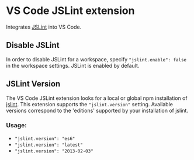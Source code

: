 # VS Code JSLint extension

Integrates [JSLint](http://jslint.com/) into VS Code.

## Disable JSLint

In order to disable JSLint for a workspace, specify `"jslint.enable": false` in the workspace settings. JSLint is enabled by default.

## JSLint Version

The VS Code JSLint extension looks for a local or global npm installation of [jslint](https://www.npmjs.com/package/jslint).  This extension supports the `"jslint.version"` setting.  Available versions correspond to the 'editions' supported by your installation of jslint.

### Usage:

* `"jslint.version": "es6"`
* `"jslint.version": "latest"`
* `"jslint.version": "2013-02-03"`
